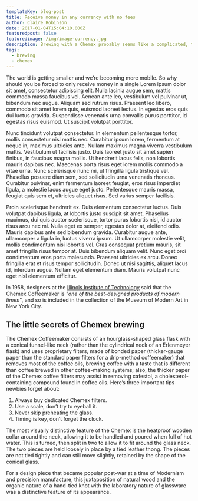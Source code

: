 ```yaml
---
templateKey: blog-post
title: Receive money in any currency with no fees
author: Claire Robinson
date: 2017-01-04T15:04:10.000Z
featuredpost: false
featuredimage: /img/image-currency.jpg
description: Brewing with a Chemex probably seems like a complicated, time-consuming ordeal, but once you get used to the process, it becomes a soothing ritual that's worth the effort every time.
tags:
  - brewing
  - chemex
---
```


The world is getting smaller and we’re becoming more mobile. So why should you be
forced to only receive money in a single Lorem ipsum dolor sit amet, consectetur adipiscing elit. Nulla lacinia augue sem, mattis commodo massa faucibus vel. Aenean ante leo, vestibulum vel pulvinar ut, bibendum nec augue. Aliquam sed rutrum risus. Praesent leo libero, commodo sit amet lorem quis, euismod laoreet lectus. In egestas eros quis dui luctus gravida. Suspendisse venenatis urna convallis purus porttitor, id egestas risus euismod. Ut suscipit volutpat porttitor.

Nunc tincidunt volutpat consectetur. In elementum pellentesque tortor, mollis consectetur nisl mattis nec. Curabitur ipsum lorem, fermentum at neque in, maximus ultricies ante. Nullam maximus magna viverra vestibulum mattis. Vestibulum ut facilisis justo. Duis laoreet justo sit amet sapien finibus, in faucibus magna mollis. Ut hendrerit lacus felis, non lobortis mauris dapibus nec. Maecenas porta risus eget lorem mollis commodo a vitae urna. Nunc scelerisque nunc mi, ut fringilla ligula tristique vel. Phasellus posuere diam sem, sed sollicitudin urna venenatis rhoncus. Curabitur pulvinar, enim fermentum laoreet feugiat, eros risus imperdiet ligula, a molestie lacus augue eget justo. Pellentesque mauris massa, feugiat quis sem et, ultricies aliquet risus. Sed varius semper facilisis.

Proin scelerisque hendrerit ex. Duis elementum consectetur luctus. Duis volutpat dapibus ligula, at lobortis justo suscipit sit amet. Phasellus maximus, dui quis auctor scelerisque, tortor purus lobortis nisi, id auctor risus arcu nec mi. Nulla eget ex semper, egestas dolor at, eleifend odio. Mauris dapibus ante sed bibendum gravida. Curabitur augue ante, ullamcorper a ligula in, luctus viverra ipsum. Ut ullamcorper molestie velit, mollis condimentum nisi lobortis vel. Cras consequat pretium mauris, sit amet fringilla risus tempor at. Duis bibendum aliquam velit. Nunc eget orci condimentum eros porta malesuada. Praesent ultricies ex arcu. Donec fringilla erat et risus tempor sollicitudin. Donec ut nisi sagittis, aliquet lacus id, interdum augue. Nullam eget elementum diam. Mauris volutpat nunc eget nisl elementum efficitur.

In 1958, designers at the [Illinois Institute of Technology](https://www.spacefarm.digital) said that the Chemex Coffeemaker is _"one of the best-designed products of modern times"_, and so is included in the collection of the Museum of Modern Art in New York City.

## The little secrets of Chemex brewing

The Chemex Coffeemaker consists of an hourglass-shaped glass flask with a conical funnel-like neck (rather than the cylindrical neck of an Erlenmeyer flask) and uses proprietary filters, made of bonded paper (thicker-gauge paper than the standard paper filters for a drip-method coffeemaker) that removes most of the coffee oils, brewing coffee with a taste that is different than coffee brewed in other coffee-making systems; also, the thicker paper of the Chemex coffee filters may assist in removing cafestol, a cholesterol-containing compound found in coffee oils. Here’s three important tips newbies forget about:

1. Always buy dedicated Chemex filters.
2. Use a scale, don’t try to eyeball it.
3. Never skip preheating the glass.
4. Timing is key, don’t forget the clock.

The most visually distinctive feature of the Chemex is the heatproof wooden collar around the neck, allowing it to be handled and poured when full of hot water. This is turned, then split in two to allow it to fit around the glass neck. The two pieces are held loosely in place by a tied leather thong. The pieces are not tied tightly and can still move slightly, retained by the shape of the conical glass.

For a design piece that became popular post-war at a time of Modernism and precision manufacture, this juxtaposition of natural wood and the organic nature of a hand-tied knot with the laboratory nature of glassware was a distinctive feature of its appearance.
